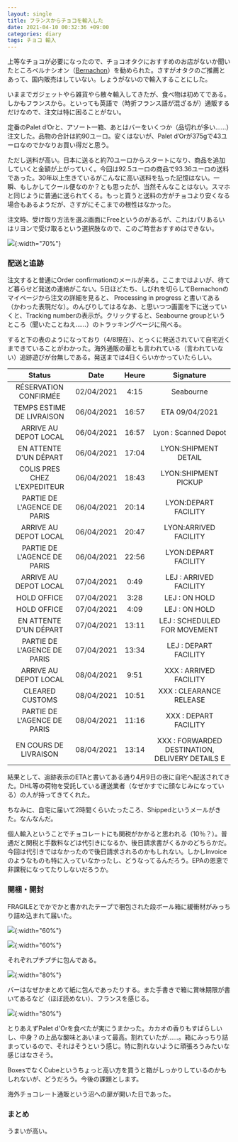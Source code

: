 ```yaml
---
layout: single
title: フランスからチョコを輸入した
date: 2021-04-10 00:32:36 +09:00
categories: diary
tags: チョコ 輸入
---
```


上等なチョコが必要になったので、チョコオタクにおすすめのお店がないか聞いたところベルナシオン（[Bernachon](https://boutique.bernachon.com/en/)）を勧められた。さすがオタクのご推薦とあって、国内販売はしていない。しょうがないので輸入することにした。

いままでガジェットやら雑貨やら散々輸入してきたが、食べ物は初めてである。しかもフランスから。といっても英語で（時折フランス語が混ざるが）通販するだけなので、注文は特に困ることがない。

定番のPalet d’Orと、アソート一箱、あとはバーをいくつか（品切れが多い……）注文した。品物の合計は約90ユーロ。安くはないが、Palet d’Orが375gで43ユーロなのでかなりお買い得だと思う。

ただし送料が高い。日本に送ると約70ユーロからスタートになり、商品を追加していくと金額が上がっていく。今回は92.5ユーロの商品で93.36ユーロの送料であった。30年以上生きているがこんなに高い送料を払った記憶はない。一瞬、もしかしてクール便なのか？とも思ったが、当然そんなことはない。スマホと同じように普通に送られてくる。もっと買うと送料の方がチョコより安くなる場合もあるようだが、さすがにそこまでの根性はなかった。

注文時、受け取り方法を選ぶ画面にFreeというのがあるが、これはパリあるいはリヨンで受け取るという選択肢なので、このご時世おすすめはできない。

![](/assets/images/posts/2021-04-10-00-50-37.png){:width="70%"}

### 配送と追跡

注文すると普通にOrder confirmationのメールが来る。ここまではよいが、待てど暮らせど発送の連絡がこない。5日ほどたち、しびれを切らしてBernachonのマイページから注文の詳細を見ると、 Processing in progress と書いてある（かわった表現だな）。のんびりしてはるなあ、と思いつつ画面を下に送っていくと、Tracking numberの表示が。クリックすると、Seabourne groupというところ（聞いたことねえ……）のトラッキングページに飛べる。

すると下の表のようになっており（4/8現在）、とっくに発送されていて自宅近くまできていることがわかった。海外通販の華とも言われている（言われていない）追跡遊びが台無しである。発送までは4日くらいかかっていたらしい。

|             Status             |    Date    | Heure |                     Signature                     |
|:------------------------------:|:----------:|:-----:|:-------------------------------------------------:|
| RÉSERVATION   CONFIRMÉE        | 02/04/2021 | 4:15  | Seabourne                                         |
| TEMPS   ESTIME DE LIVRAISON    | 06/04/2021 | 16:57 | ETA 09/04/2021                                    |
| ARRIVE AU   DEPOT LOCAL        | 06/04/2021 | 16:57 | Lyon : Scanned Depot                              |
| EN ATTENTE   D'UN DÉPART       | 06/04/2021 | 17:04 | LYON:SHIPMENT DETAIL                              |
| COLIS PRES   CHEZ L'EXPEDITEUR | 06/04/2021 | 18:43 | LYON:SHIPMENT PICKUP                              |
| PARTIE DE   L'AGENCE DE PARIS  | 06/04/2021 | 20:14 | LYON:DEPART FACILITY                              |
| ARRIVE AU   DEPOT LOCAL        | 06/04/2021 | 20:47 | LYON:ARRIVED FACILITY                             |
| PARTIE DE   L'AGENCE DE PARIS  | 06/04/2021 | 22:56 | LYON:DEPART FACILITY                              |
| ARRIVE AU   DEPOT LOCAL        | 07/04/2021 | 0:49  | LEJ : ARRIVED FACILITY                            |
| HOLD   OFFICE                  | 07/04/2021 | 3:28  | LEJ : ON HOLD                                     |
| HOLD   OFFICE                  | 07/04/2021 | 4:09  | LEJ : ON HOLD                                     |
| EN ATTENTE   D'UN DÉPART       | 07/04/2021 | 13:11 | LEJ : SCHEDULED FOR MOVEMENT                      |
| PARTIE DE   L'AGENCE DE PARIS  | 07/04/2021 | 13:34 | LEJ : DEPART FACILITY                             |
| ARRIVE AU   DEPOT LOCAL        | 08/04/2021 | 9:51  | XXX : ARRIVED FACILITY                            |
| CLEARED   CUSTOMS              | 08/04/2021 | 10:51 | XXX : CLEARANCE RELEASE                           |
| PARTIE DE   L'AGENCE DE PARIS  | 08/04/2021 | 11:16 | XXX : DEPART FACILITY                             |
| EN COURS   DE LIVRAISON        | 08/04/2021 | 13:14 | XXX : FORWARDED DESTINATION,   DELIVERY DETAILS E |

結果として、追跡表示のETAと書いてある通り4月9日の夜に自宅へ配送されてきた。DHL等の荷物を受託している運送業者（なぜかすでに顔なじみになっている）の人が持ってきてくれた。

ちなみに、自宅に届いて2時間くらいたったころ、Shippedというメールがきた。なんなんだ。

個人輸入ということでチョコレートにも関税がかかると思われる（10％？）。普通だと関税と手数料などは代引きになるか、後日請求書がくるかのどちらかだ。今回は代引きではなかったので後日請求されるのかもしれない。しかしInvoiceのようなものも特に入っていなかったし、どうなってるんだろう。EPAの恩恵で非課税になってたりしないだろうか。

### 開梱・開封

FRAGILEとでかでかと書かれたテープで梱包された段ボール箱に緩衝材がみっちり詰め込まれて届いた。

![](/assets/images/posts/2021-04-10-00-59-00.jpg){:width="60%"}

![](/assets/images/posts/2021-04-10-00-59-31.jpg){:width="60%"}

それぞれプチプチに包んである。

![](/assets/images/posts/2021-04-10-01-00-08.jpg){:width="80%"}

バーはなぜかまとめて紙に包んであったりする。また手書きで箱に賞味期限が書いてあるなど（ほぼ読めない）、フランスを感じる。

![](/assets/images/posts/2021-04-10-01-08-52.jpg){:width="80%"}

とりあえずPalet d'Orを食べたが実にうまかった。カカオの香りもすばらしいし、中身？の上品な酸味とあいまって最高。割れていたが……。箱にみっちり詰まっているので、それはそうという感じ。特に割れないように頑張ろうみたいな感じはなさそう。

BoxesでなくCubeというちょっと高い方を買うと箱がしっかりしているのかもしれないが、どうだろう。今後の課題とします。

海外チョコレート通販という沼への扉が開いた日であった。

### まとめ

うまいが高い。
